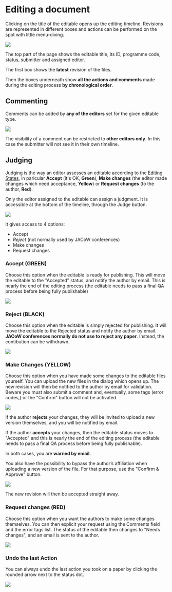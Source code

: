 # Editing a document

Clicking on the title of the editable opens up the editing timeline. 
Revisions are represented in different boxes and actions can be 
performed on the spot with little menu-diving.

![](../img/editoredit1.png)

The top part of the page shows the editable title, its ID, programme code, status, submitter and assigned editor.

The first box shows the **latest** revision of the files.

Then the boxes underneath show **all the actions and comments** made during the editing process **by chronological order**.

## Commenting

Comments can be added by **any of the editors** set for the given editable type.

![](../img/editorcomment.png)

The visibility of a comment can be restricted to **other editors only**. In this case the submitter will not see it in their own timeline.

## Judging

Judging is the way an editor assesses an editable according to the [Editing States](../intro.md#EditingStates), in paricular **Accept** (it's OK, **Green**), **Make changes** (the editor made changes which need acceptance, **Yellow**)  or **Request changes** (to the author, **Red**).

Only  the editor assigned to the editable can assign a judgment. It is accessible at the bottom of the timeline, through the Judge button.

![](../img/editorjudge.png)

It gives access to 4 options:

- Accept
- *Reject* (not normally used by JACoW conferences)
- Make changes
- Request changes

### Accept (GREEN)

Choose  this option when the editable is ready for publishing. This will move 
the editable to the "Accepted" status, and notify the author by email. 
This is nearly the end of the editing process (the editable needs to pass a final QA process before being fully publishable)

![](../img/editoraccept.png)

### Reject (BLACK)

Choose  this option when the editable is simply rejected for publishing. It 
will move the editable to the Rejected status and notify the author by 
email. **JACoW conferences normally do not use to reject any paper**. Instead, the contibution can be withdrawn.

![](../img/editorreject.png)

### Make Changes (YELLOW)

Choose this option when you have made some changes to the editable files yourself. You can upload the new files in the dialog which opens up. The  new revision will then be notified to the author by email for validation. Beware you must also submit a comment and, eventually, some tags (error codes,) or the "Confirm" button will not be activated.

![](../img/editormakechanges.png)

If the author **rejects** your changes, they will be invited to upload a new version themselves, and you will be notified by email.

If the author **accepts** your changes, then the editable status moves to "Accepted" and this is nearly the end of the editing process (the editable needs to pass a final QA process before being fully publishable).

In both cases, you are **warned by email**. 

You  also have the possibility to bypass the author’s affiliation when uploading a new version of the file. For that purpose, use the "Confirm & Approve" button.

![](../img/editorconfirmandapprove.png)

The new revision will then be accepted straight away.

### Request changes (RED)

Choose this option when you want the authors to make some changes themselves. 
You can then explicit your request using the Comments field and the error tags list. The status of the editable then changes to "Needs changes", and an email is sent to the author.

![](../img/editorrequestchanges.png)

### Undo the last Action

You can always undo the last action you took on a paper by clicking the rounded arrow next to the status dot.

![](../img/editorundo.png)
